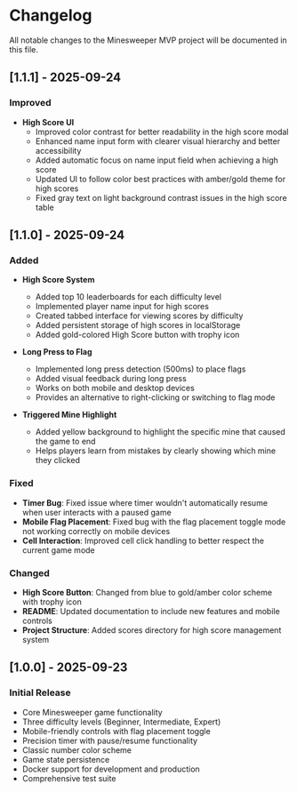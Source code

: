 # Changelog

All notable changes to the Minesweeper MVP project will be documented in this file.

## [1.1.1] - 2025-09-24

### Improved
- **High Score UI**
  - Improved color contrast for better readability in the high score modal
  - Enhanced name input form with clearer visual hierarchy and better accessibility
  - Added automatic focus on name input field when achieving a high score
  - Updated UI to follow color best practices with amber/gold theme for high scores
  - Fixed gray text on light background contrast issues in the high score table

## [1.1.0] - 2025-09-24

### Added
- **High Score System**
  - Added top 10 leaderboards for each difficulty level
  - Implemented player name input for high scores
  - Created tabbed interface for viewing scores by difficulty
  - Added persistent storage of high scores in localStorage
  - Added gold-colored High Score button with trophy icon

- **Long Press to Flag**
  - Implemented long press detection (500ms) to place flags
  - Added visual feedback during long press
  - Works on both mobile and desktop devices
  - Provides an alternative to right-clicking or switching to flag mode

- **Triggered Mine Highlight**
  - Added yellow background to highlight the specific mine that caused the game to end
  - Helps players learn from mistakes by clearly showing which mine they clicked

### Fixed
- **Timer Bug**: Fixed issue where timer wouldn't automatically resume when user interacts with a paused game
- **Mobile Flag Placement**: Fixed bug with the flag placement toggle mode not working correctly on mobile devices
- **Cell Interaction**: Improved cell click handling to better respect the current game mode

### Changed
- **High Score Button**: Changed from blue to gold/amber color scheme with trophy icon
- **README**: Updated documentation to include new features and mobile controls
- **Project Structure**: Added scores directory for high score management system

## [1.0.0] - 2025-09-23

### Initial Release
- Core Minesweeper game functionality
- Three difficulty levels (Beginner, Intermediate, Expert)
- Mobile-friendly controls with flag placement toggle
- Precision timer with pause/resume functionality
- Classic number color scheme
- Game state persistence
- Docker support for development and production
- Comprehensive test suite